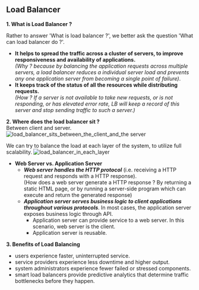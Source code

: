 ## Load Balancer

**1. What is Load Balancer ?**  

Rather to answer 'What is load balancer ?', we better ask the question 'What can load balancer do ?'.
- **It helps to spread the traffic across a cluster of servers, to improve responsiveness and availability of applications.**  
_(Why ? because by balancing the application requests across multiple servers, a load balancer reduces a individual server load and prevents any one application server from becoming a single point of failure)_.
- **It keeps track of the status of all the resources while distributing requests.**  
_(How ? If a server is not available to take new requests, or is not responding, or has elevated error rate, LB will keep a record of this server and stop sending traffic to such a server.)_

**2. Where does the load balancer sit ?**  
Between client and server.
![load_balancer_sits_between_the_client_and_the server](https://user-images.githubusercontent.com/26174882/151652513-87500ee7-fd89-4523-a247-402a46bbe585.png)

We can try to balance the load at each layer of the system, to utilize full scalability.
![load_balancer_in_each_layer](https://user-images.githubusercontent.com/26174882/151687199-6cb91b28-7362-4b00-93a1-5f4ec53421fe.png)

- **Web Server vs. Application Server**
  -  _**Web server handles the HTTP protocol**_ (i.e. receiving a HTTP request and responds with a HTTP response).  
     (How does a web server generate a HTTP response ? By returning a static HTML page, or by running a server-side program which can execute and return the generated response)
  - _**Application server serves business logic to client applications throughout various protocols**_. In most cases, the application server exposes business logic through API.
    - Application server can provide service to a web server. In this scenario, web server is the client.
    - Application server is reusable.

**3. Benefits of Load Balancing**  
- users experience faster,  uninterrupted service.
- service providers experience less downtime and higher output.
- system administrators experience fewer failed or stressed components.
- smart load balancers provide predictive analytics that determine traffic bottlenecks before they happen.

